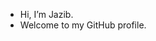 - Hi, I’m Jazib.
- Welcome to my GitHub profile.
<!---
Jazib-2004/Jazib-2004 is a ✨ special ✨ repository because its `README.md` (this file) appears on your GitHub profile.
You can click the Preview link to take a look at your changes.
--->
